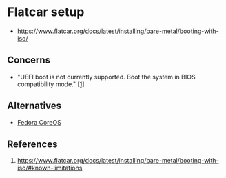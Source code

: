 # Flatcar setup

- https://www.flatcar.org/docs/latest/installing/bare-metal/booting-with-iso/

## Concerns

- "UEFI boot is not currently supported. Boot the system in BIOS compatibility mode." [\[1\]](https://www.flatcar.org/docs/latest/installing/bare-metal/booting-with-iso/#known-limitations)

## Alternatives

- [Fedora CoreOS](https://fedoraproject.org/coreos/)

## References

1. https://www.flatcar.org/docs/latest/installing/bare-metal/booting-with-iso/#known-limitations
